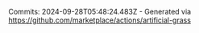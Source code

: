 Commits: 2024-09-28T05:48:24.483Z - Generated via https://github.com/marketplace/actions/artificial-grass
<br>
